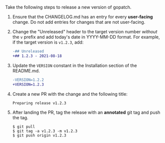 Take the following steps to release a new version of gopatch.

1. Ensure that the CHANGELOG.md has an entry for every **user-facing** change.
   Do not add entries for changes that are not user-facing.

2. Change the "Unreleased" header to the target version number *without* the
   `v` prefix and add today's date in YYYY-MM-DD format. For example, if the
   target version is `v1.2.3`, add:

    ```diff
    -## Unreleased
    +## 1.2.3 - 2021-08-18
    ```

3. Update the `VERSION` constant in the Installation section of the README.md.

    ```diff
    -VERSION=1.2.2
    +VERSION=1.2.3
    ```

4. Create a new PR with the change and the following title:

    ```
    Preparing release v1.2.3
    ```

5. After landing the PR, tag the release with an **annotated** git tag and push
   the tag.

    ```
    $ git pull
    $ git tag -a v1.2.3 -m v1.2.3
    $ git push origin v1.2.3
    ```
